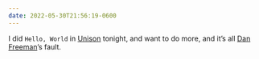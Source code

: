 ```yaml
---
date: 2022-05-30T21:56:19-0600
---
```


I did `Hello, World` in [Unison](https://www.unison-lang.org/) tonight, and want to do more, and it’s all [Dan Freeman](https://twitter.com/__dfreeman)’s fault.
